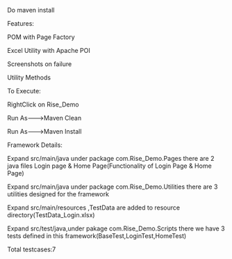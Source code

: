 Do maven install


Features:


POM with Page Factory

Excel Utility with Apache POI


Screenshots on failure


Utility Methods


To Execute:


RightClick on Rise_Demo 


Run As--->Maven Clean


Run As--->Maven Install


Framework Details:


Expand src/main/java under package com.Rise_Demo.Pages there are 2 java files Login page & Home Page(Functionality of Login Page & Home Page)


Expand src/main/java under package com.Rise_Demo.Utilities there are 3 utilities designed for the framework


Expand src/main/resources ,TestData are added to resource directory(TestData_Login.xlsx)


Expand src/test/java,under pakage com.Rise_Demo.Scripts there we have 3 tests defined in this framework(BaseTest,LoginTest,HomeTest)


Total testcases:7

